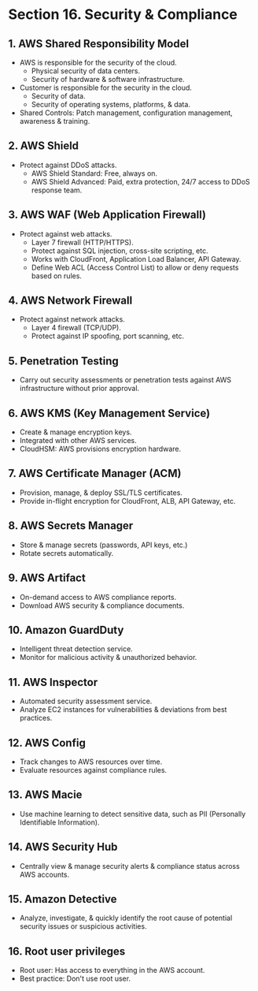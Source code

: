 # Section 16. Security & Compliance

## 1. AWS Shared Responsibility Model

- AWS is responsible for the security of the cloud.
  - Physical security of data centers.
  - Security of hardware & software infrastructure.
- Customer is responsible for the security in the cloud.
  - Security of data.
  - Security of operating systems, platforms, & data.
- Shared Controls: Patch management, configuration management, awareness & training.

## 2. AWS Shield

- Protect against DDoS attacks.
  - AWS Shield Standard: Free, always on.
  - AWS Shield Advanced: Paid, extra protection, 24/7 access to DDoS response team.

## 3. AWS WAF (Web Application Firewall)

- Protect against web attacks.
  - Layer 7 firewall (HTTP/HTTPS).
  - Protect against SQL injection, cross-site scripting, etc.
  - Works with CloudFront, Application Load Balancer, API Gateway.
  - Define Web ACL (Access Control List) to allow or deny requests based on rules.

## 4. AWS Network Firewall

- Protect against network attacks.
  - Layer 4 firewall (TCP/UDP).
  - Protect against IP spoofing, port scanning, etc.

## 5. Penetration Testing

- Carry out security assessments or penetration tests against AWS infrastructure without prior approval.

## 6. AWS KMS (Key Management Service)

- Create & manage encryption keys.
- Integrated with other AWS services.
- CloudHSM: AWS provisions encryption hardware.

## 7. AWS Certificate Manager (ACM)

- Provision, manage, & deploy SSL/TLS certificates.
- Provide in-flight encryption for CloudFront, ALB, API Gateway, etc.

## 8. AWS Secrets Manager

- Store & manage secrets (passwords, API keys, etc.)
- Rotate secrets automatically.

## 9. AWS Artifact

- On-demand access to AWS compliance reports.
- Download AWS security & compliance documents.

## 10. Amazon GuardDuty

- Intelligent threat detection service.
- Monitor for malicious activity & unauthorized behavior.

## 11. AWS Inspector

- Automated security assessment service.
- Analyze EC2 instances for vulnerabilities & deviations from best practices.

## 12. AWS Config

- Track changes to AWS resources over time.
- Evaluate resources against compliance rules.

## 13. AWS Macie

- Use machine learning to detect sensitive data, such as PII (Personally Identifiable Information).

## 14. AWS Security Hub

- Centrally view & manage security alerts & compliance status across AWS accounts.

## 15. Amazon Detective

- Analyze, investigate, & quickly identify the root cause of potential security issues or suspicious activities.

## 16. Root user privileges

- Root user: Has access to everything in the AWS account.
- Best practice: Don't use root user.

